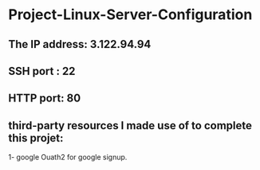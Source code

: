 # Project-Linux-Server-Configuration

##  The IP address: 3.122.94.94

##  SSH port : 22

## HTTP port: 80



## third-party resources I made use of to complete this projet:

1-  google Ouath2 for google signup.



